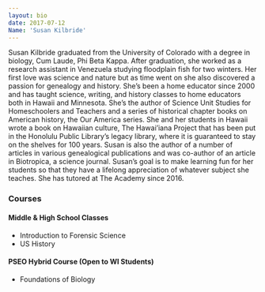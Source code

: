 ```yaml
---
layout: bio
date: 2017-07-12
Name: 'Susan Kilbride'
---
```

Susan Kilbride graduated from the University of Colorado with a degree in biology, Cum Laude, Phi Beta Kappa. After graduation, she worked as a research assistant in Venezuela studying floodplain fish for two winters. Her first love was science and nature but as time went on she also discovered a passion for genealogy and history. She’s been a home educator since 2000 and has taught science, writing, and history classes to home educators both in Hawaii and Minnesota. She’s the author of Science Unit Studies for Homeschoolers and Teachers and a series of historical chapter books on American history, the Our America series. She and her students in Hawaii wrote a book on Hawaiian culture, The Hawai’iana Project that has been put in the Honolulu Public Library’s legacy library, where it is guaranteed to stay on the shelves for 100 years. Susan is also the author of a number of articles in various genealogical publications and was co-author of an article in Biotropica, a science journal. Susan’s goal is to make learning fun for her students so that they have a lifelong appreciation of whatever subject she teaches. She has tutored at The Academy since 2016.

### Courses

#### Middle & High School Classes
* Introduction to Forensic Science
* US History

#### PSEO Hybrid Course (Open to WI Students)
* Foundations of Biology
